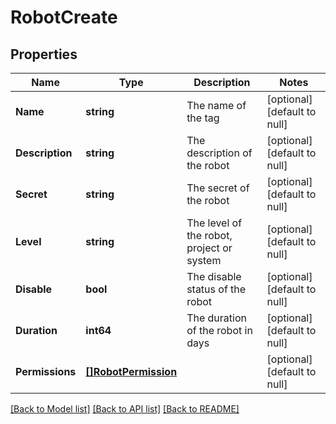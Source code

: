 # RobotCreate

## Properties
Name | Type | Description | Notes
------------ | ------------- | ------------- | -------------
**Name** | **string** | The name of the tag | [optional] [default to null]
**Description** | **string** | The description of the robot | [optional] [default to null]
**Secret** | **string** | The secret of the robot | [optional] [default to null]
**Level** | **string** | The level of the robot, project or system | [optional] [default to null]
**Disable** | **bool** | The disable status of the robot | [optional] [default to null]
**Duration** | **int64** | The duration of the robot in days | [optional] [default to null]
**Permissions** | [**[]RobotPermission**](RobotPermission.md) |  | [optional] [default to null]

[[Back to Model list]](../README.md#documentation-for-models) [[Back to API list]](../README.md#documentation-for-api-endpoints) [[Back to README]](../README.md)


